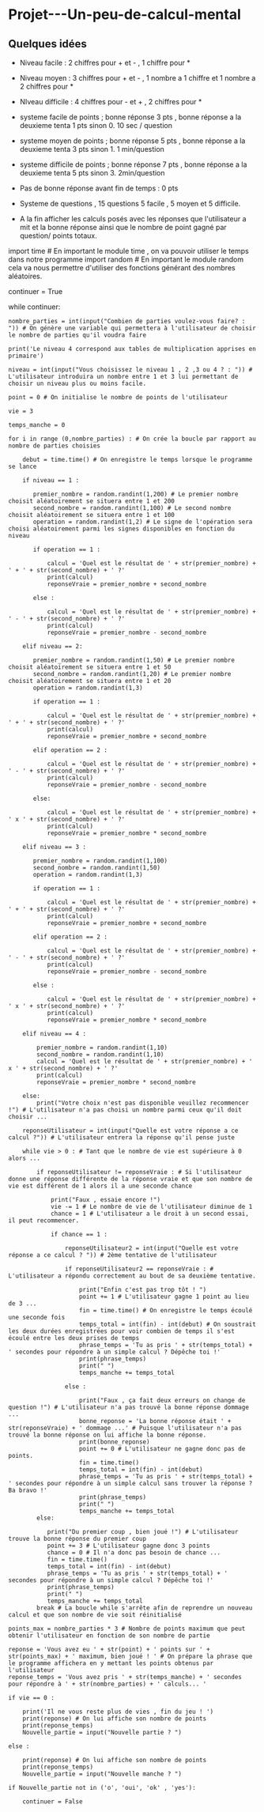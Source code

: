 # Projet---Un-peu-de-calcul-mental

## Quelques idées

- Niveau facile : 2 chiffres pour + et - , 1 chiffre pour * 
- Niveau moyen : 3 chiffres pour + et - , 1 nombre a 1 chiffre et 1 nombre a 2 chiffres pour * 
- NIveau difficile : 4  chiffres pour - et + , 2 chiffres pour * 
- systeme facile de points ; bonne réponse 3 pts , bonne réponse a la deuxieme tenta 1 pts sinon 0. 10 sec / question 
- systeme moyen de points ; bonne réponse 5 pts , bonne réponse a la deuxieme tenta 3 pts sinon 1. 1 min/question
- systeme difficile de points ; bonne réponse 7 pts , bonne réponse a la deuxieme tenta 5 pts sinon 3. 2min/question

- Pas de bonne réponse avant fin de temps : 0 pts
- Systeme de questions , 15 questions 5 facile , 5 moyen et 5 difficile. 
- A la fin afficher les calculs posés avec les réponses que l'utilisateur a mit et la bonne réponse ainsi que le nombre de point gagné par question/ points totaux.

import time # En important le module time , on va pouvoir utiliser le temps dans notre programme 
import random # En important le module random cela va nous permettre d'utiliser des fonctions générant des nombres aléatoires.

continuer = True

while continuer:
    
    
    nombre_parties = int(input("Combien de parties voulez-vous faire? : ")) # On génère une variable qui permettera à l'utilisateur de choisir le nombre de parties qu'il voudra faire
    
    print('Le niveau 4 correspond aux tables de multiplication apprises en primaire')
    
    niveau = int(input("Vous choisissez le niveau 1 , 2 ,3 ou 4 ? : ")) # L'utilisateur introduira un nombre entre 1 et 3 lui permettant de choisir un niveau plus ou moins facile.
    
    point = 0 # On initialise le nombre de points de l'utilisateur
    
    vie = 3 
    
    temps_manche = 0
    
    for i in range (0,nombre_parties) : # On crée la boucle par rapport au nombre de parties choisies
        
        debut = time.time() # On enregistre le temps lorsque le programme se lance 
        
        if niveau == 1 :
            
           premier_nombre = random.randint(1,200) # Le premier nombre choisit aléatoirement se situera entre 1 et 200
           second_nombre = random.randint(1,100) # Le second nombre choisit aléatoirement se situera entre 1 et 100
           operation = random.randint(1,2) # Le signe de l'opération sera choisi aléatoirement parmi les signes disponibles en fonction du niveau
           
           if operation == 1 :
               
               calcul = 'Quel est le résultat de ' + str(premier_nombre) + ' + ' + str(second_nombre) + ' ?'
               print(calcul)
               reponseVraie = premier_nombre + second_nombre
               
           else : 
               
               calcul = 'Quel est le résultat de ' + str(premier_nombre) + ' - ' + str(second_nombre) + ' ?' 
               print(calcul) 
               reponseVraie = premier_nombre - second_nombre
           
        elif niveau == 2:
            
           premier_nombre = random.randint(1,50) # Le premier nombre choisit aléatoirement se situera entre 1 et 50
           second_nombre = random.randint(1,20) # Le premier nombre choisit aléatoirement se situera entre 1 et 20
           operation = random.randint(1,3)
           
           if operation == 1 : 
               
               calcul = 'Quel est le résultat de ' + str(premier_nombre) + ' + ' + str(second_nombre) + ' ?' 
               print(calcul) 
               reponseVraie = premier_nombre + second_nombre 
               
           elif operation == 2 :
               
               calcul = 'Quel est le résultat de ' + str(premier_nombre) + ' - ' + str(second_nombre) + ' ?' 
               print(calcul) 
               reponseVraie = premier_nombre - second_nombre
               
           else:
               
               calcul = 'Quel est le résultat de ' + str(premier_nombre) + ' x ' + str(second_nombre) + ' ?' 
               print(calcul) 
               reponseVraie = premier_nombre * second_nombre
               
        elif niveau == 3 :
            
           premier_nombre = random.randint(1,100)
           second_nombre = random.randint(1,50)
           operation = random.randint(1,3)
           
           if operation == 1 : 
               
               calcul = 'Quel est le résultat de ' + str(premier_nombre) + ' + ' + str(second_nombre) + ' ?' 
               print(calcul) 
               reponseVraie = premier_nombre + second_nombre
               
           elif operation == 2 :
               
               calcul = 'Quel est le résultat de ' + str(premier_nombre) + ' - ' + str(second_nombre) + ' ?' 
               print(calcul) 
               reponseVraie = premier_nombre - second_nombre
               
           else :
               
               calcul = 'Quel est le résultat de ' + str(premier_nombre) + ' x ' + str(second_nombre) + ' ?' 
               print(calcul) 
               reponseVraie = premier_nombre * second_nombre
        
        elif niveau == 4 :
            
            premier_nombre = random.randint(1,10)
            second_nombre = random.randint(1,10)
            calcul = 'Quel est le résultat de ' + str(premier_nombre) + ' x ' + str(second_nombre) + ' ?' 
            print(calcul) 
            reponseVraie = premier_nombre * second_nombre
            
        else:
            print("Votre choix n'est pas disponible veuillez recommencer !") # L'utilisateur n'a pas choisi un nombre parmi ceux qu'il doit choisir ...
           
        reponseUtilisateur = int(input("Quelle est votre réponse a ce calcul ?")) # L'utilisateur entrera la réponse qu'il pense juste
    
        while vie > 0 : # Tant que le nombre de vie est supérieure à 0 alors ...
                          
            if reponseUtilisateur != reponseVraie : # Si l'utilisateur donne une réponse différente de la réponse vraie et que son nombre de vie est différent de 1 alors il a une seconde chance
            
                print("Faux , essaie encore !") 
                vie -= 1 # Le nombre de vie de l'utilisateur diminue de 1
                chance = 1 # L'utilisateur a le droit à un second essai, il peut recommencer.
                
                if chance == 1 :
                    
                    reponseUtilisateur2 = int(input("Quelle est votre réponse a ce calcul ? ")) # 2ème tentative de l'utilisateur
                    
                    if reponseUtilisateur2 == reponseVraie : # L'utilisateur a répondu correctement au bout de sa deuxième tentative.
                    
                        print("Enfin c'est pas trop tôt ! ")
                        point += 1 # L'utilisateur gagne 1 point au lieu de 3 ...
                        fin = time.time() # On enregistre le temps écoulé une seconde fois
                        temps_total = int(fin) - int(debut) # On soustrait les deux durées enregistrées pour voir combien de temps il s'est écoulé entre les deux prises de temps
                        phrase_temps = 'Tu as pris ' + str(temps_total) + ' secondes pour répondre à un simple calcul ? Dépêche toi !'
                        print(phrase_temps)
                        print(" ")
                        temps_manche += temps_total
                        
                    else : 
                        
                        print("Faux , ça fait deux erreurs on change de question !") # L'utilisateur n'a pas trouvé la bonne réponse dommage ...
                        bonne_reponse = 'La bonne réponse était ' + str(reponseVraie) + ' dommage ...' # Puisque l'utilisateur n'a pas trouvé la bonne réponse on lui affiche la bonne réponse.
                        print(bonne_reponse)
                        point += 0 # L'utilisateur ne gagne donc pas de points.
                        fin = time.time()
                        temps_total = int(fin) - int(debut)
                        phrase_temps = 'Tu as pris ' + str(temps_total) + ' secondes pour répondre à un simple calcul sans trouver la réponse ? Ba bravo !'
                        print(phrase_temps)
                        print(" ")
                        temps_manche += temps_total
            else:
                
               print("Du premier coup , bien joué !") # L'utilisateur trouve la bonne réponse du premier coup
               point += 3 # L'utilisateur gagne donc 3 points
               chance = 0 # Il n'a donc pas besoin de chance ...
               fin = time.time()
               temps_total = int(fin) - int(debut)
               phrase_temps = 'Tu as pris ' + str(temps_total) + ' secondes pour répondre à un simple calcul ? Dépêche toi !'
               print(phrase_temps)
               print(" ")
               temps_manche += temps_total
            break # La boucle while s'arrête afin de reprendre un nouveau calcul et que son nombre de vie soit réinitialisé 
        
    points_max = nombre_parties * 3 # Nombre de points maximum que peut obtenir l'utilisateur en fonction de son nombre de partie
    
    reponse = 'Vous avez eu ' + str(point) + ' points sur ' + str(points_max) + ' maximum, bien joué ! ' # On prépare la phrase que le programme affichera en y mettant les points obtenus par l'utilisateur
    reponse_temps = 'Vous avez pris ' + str(temps_manche) + ' secondes pour répondre à ' + str(nombre_parties) + ' calculs... '
    
    if vie == 0 :
        
        print('Il ne vous reste plus de vies , fin du jeu ! ')
        print(reponse) # On lui affiche son nombre de points
        print(reponse_temps)
        Nouvelle_partie = input("Nouvelle partie ? ")
        
    else : 
        
        print(reponse) # On lui affiche son nombre de points
        print(reponse_temps)
        Nouvelle_partie = input("Nouvelle manche ? ")
    
    if Nouvelle_partie not in ('o', 'oui', 'ok' , 'yes'):
    
        continuer = False
